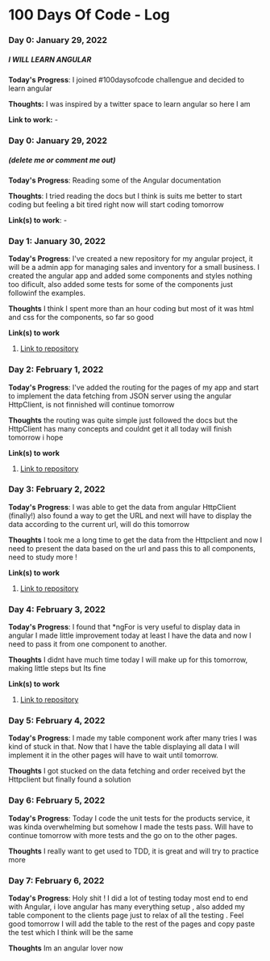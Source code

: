 # 100 Days Of Code - Log

### Day 0: January 29, 2022 
##### I WILL LEARN ANGULAR

**Today's Progress**: I joined #100daysofcode challengue and decided to learn angular

**Thoughts:** I was inspired by a twitter space to learn angular so here I am

**Link to work:** -

### Day 0: January 29, 2022 
##### (delete me or comment me out)

**Today's Progress**: Reading some of the Angular documentation 

**Thoughts**: I tried reading the docs but I think is suits me better to start coding but feeling a bit tired right now will start coding tomorrow

**Link(s) to work**: -


### Day 1: January 30, 2022 

**Today's Progress**: I've created a new repository for my angular project, it will be a admin app for managing sales and inventory for a small business. I created the angular app and added some components and styles nothing too dificult, also added some tests for some of the components just followinf the examples.

**Thoughts** I think I spent more than an hour coding but most of it was html and css for the components, so far so good

**Link(s) to work**
1. [Link to repository](https://github.com/davidildefonso/taller-app)



### Day 2: February 1, 2022 

**Today's Progress**: I've added the routing for the pages of my app and start to implement the data fetching from JSON server using the angular HttpClient, is not finnished will continue tomorrow

**Thoughts** the routing was quite simple just followed the docs but the HttpClient has many concepts and couldnt get it all today will finish tomorrow i hope

**Link(s) to work**
1. [Link to repository](https://github.com/davidildefonso/taller-app)


### Day 3: February 2, 2022 

**Today's Progress**: I was able to get the data from angular HttpClient (finally!) also found a way to get the URL and next will have to display the data according to the current url, will do this tomorrow

**Thoughts** I took me a long time to get the data from the Httpclient and now I need to present the data based on the url and pass this to all components, need to study more !

**Link(s) to work**
1. [Link to repository](https://github.com/davidildefonso/taller-app)



### Day 4: February 3, 2022 

**Today's Progress**: I found that *ngFor is very useful to display data in angular I made little improvement today at least I have the data and now I need to pass it from one component to another.

**Thoughts** I didnt have much time today I will make up for this tomorrow, making little steps but Its fine

**Link(s) to work**
1. [Link to repository](https://github.com/davidildefonso/taller-app)



### Day 5: February 4, 2022 

**Today's Progress**: I made my table component work after many tries I was kind of stuck in that. Now that I have the table displaying all data I will implement it in the other pages will have to wait until tomorrow. 

**Thoughts** I got stucked on the data fetching and order received byt the Httpclient but finally found a solution

### Day 6: February 5, 2022 

**Today's Progress**: Today I code the unit tests for the products service, it was kinda overwhelming but somehow I made the tests pass. Will have to continue tomorrow with more tests and the go on to the other pages.

**Thoughts** I really want to get used to TDD, it is great and will try to practice more 


### Day 7: February 6, 2022 

**Today's Progress**: Holy shit ! I did a lot of testing today most end to end with Angular, i love angular has many everything setup , also added my table component to the clients page just to relax of all the testing . Feel good tomorrow I will add the table to the rest of the pages and copy paste the test which I think will be the same

**Thoughts** Im an angular lover now


